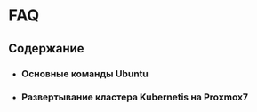 # FAQ

## Содержание
* ### Основные команды Ubuntu
* ### Развертывание кластера Kubernetis на Proxmox7